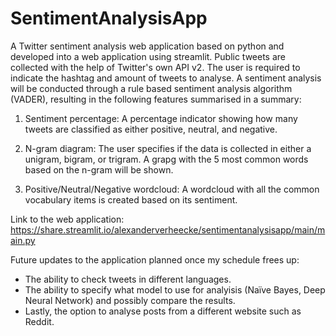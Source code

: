 # SentimentAnalysisApp
A Twitter sentiment analysis web application based on python and developed into a web application using streamlit. Public tweets are collected with the help of Twitter's own API v2. The user is required to indicate the hashtag and amount of tweets to analyse. A sentiment analysis will be conducted through a rule based sentiment analysis algorithm (VADER), resulting in the following features summarised in a summary:

1. Sentiment percentage: A percentage indicator showing how many tweets are classified as either positive, neutral, and negative.

2. N-gram diagram: The user specifies if the data is collected in either a unigram, bigram, or trigram. A grapg with the 5 most common words based on the n-gram will be shown.

3. Positive/Neutral/Negative wordcloud: A wordcloud with all the common vocabulary items is created based on its sentiment.

Link to the web application: https://share.streamlit.io/alexanderverheecke/sentimentanalysisapp/main/main.py


Future updates to the application planned once my schedule frees up:
- The ability to check tweets in different languages.
- The ability to specify what model to use for analyisis (Naïve Bayes, Deep Neural Network) and possibly compare the results.
- Lastly, the option to analyse posts from a different website such as Reddit.
